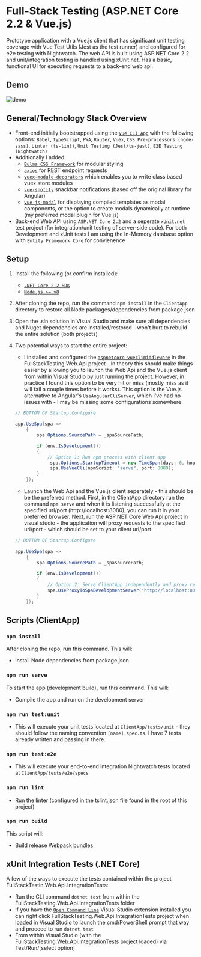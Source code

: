# Full-Stack Testing (ASP.NET Core 2.2 & Vue.js)
Prototype application with a Vue.js client that has significant unit testing coverage with Vue Test Utils (Jest as the test runner) and configured for e2e testing with Nightwatch. The web API is built using ASP.NET Core 2.2 and unit/integration testing is handled using xUnit.net. Has a basic, functional UI for executing requests to a back-end web api.

## Demo

![demo](https://j.gifs.com/Mww4wQ.gif)

## General/Technology Stack Overview

- Front-end initially bootstrapped using the [`Vue CLI App`](https://cli.vuejs.org) with the following options: ```Babel```, ```TypeScript```, ```PWA```, ```Router```, ```Vuex```, ```CSS Pre-processors (node-sass)```, ```Linter (ts-lint)```, ```Unit Testing (Jest/ts-jest)```, ```E2E Testing (Nightwatch)```
- Additionally I added: 
	- [`Bulma CSS Framework`](https://bulma.io/) for modular styling 
	- [`axios`](https://github.com/axios/axios) for REST endpoint requests
	- [`vuex-module-decorators`](https://github.com/championswimmer/vuex-module-decorators) which enables you to write class based vuex store modules
    - [`vue-snotify`](https://github.com/artemsky/vue-snotify) snackbar notifications (based off the original library for Angular)
	- [`vue-js-modal`](https://github.com/euvl/vue-js-modal) for displaying compiled templates as modal components, or the option to create modals dynamically at runtime (my preferred modal plugin for Vue.js)
- Back-end Web API using ```ASP.NET Core 2.2``` and a seperate ```xUnit.net``` test project (for integration/unit testing of server-side code). For both Development and xUnit tests I am using the In-Memory database option with ```Entity Framework Core``` for convienence

## Setup
1. Install the following (or confirm installed):
   - [`.NET Core 2.2 SDK`](https://dotnet.microsoft.com/download/dotnet-core/2.2)
   - [`Node.js >= v8`](https://nodejs.org/en/download/)
2. After cloning the repo, run the command ```npm install``` in the ```ClientApp``` directory to restore all Node packages/dependencies from package.json
3. Open the .sln solution in Visual Studio and make sure all dependencies and Nuget dependencies are installed/restored - won't hurt to rebuild the entire solution (both projects)
4. Two potential ways to start the entire project:
	- I installed and configured the [`aspnetcore-vueclimiddleware`](https://github.com/EEParker/aspnetcore-vueclimiddleware) in the FullStackTesting.Web.Api project - in theory this should make things easier by allowing you to launch the Web Api and the Vue.js client from within Visual Studio by just running the project. However, in practice I found this option to be very hit or miss (mostly miss as it will fail a couple times before it works). This option is the Vue.js alternative to Angular's ```UseAngularCliServer```, which I've had no issues with - I may be missing some configurations somewhere.
	
	```csharp
	// BOTTOM OF Startup.Configure
	
	app.UseSpa(spa =>
        {
            spa.Options.SourcePath = _spaSourcePath;

            if (env.IsDevelopment())
            {
                // Option 1: Run npm process with client app
                 spa.Options.StartupTimeout = new TimeSpan(days: 0, hours: 0, minutes: 1, seconds: 30);
                 spa.UseVueCli(npmScript: "serve", port: 8080);
            }
        });
	```
	
	- Launch the Web Api and the Vue.js client seperately - this should be be the preferred method. First, in the ClientApp directory run the command ```npm serve``` and when it is listening successfully at the specified uri/port (http://localhost:8080), you can run it in your preferred browser. Next, run the ASP.NET Core Web Api project in visual studio - the application will proxy requests to the specified uri/port - which should be set to your client uri/port.
	
	```csharp
	// BOTTOM OF Startup.Configure
		
	app.UseSpa(spa =>
        {
            spa.Options.SourcePath = _spaSourcePath;

            if (env.IsDevelopment())
            {
                // Option 2: Serve ClientApp independently and proxy requests from ClientApp to api:
                spa.UseProxyToSpaDevelopmentServer("http://localhost:8080");
            }
        });
	```

## Scripts (ClientApp)

### `npm install`

After cloning the repo, run this command.  This will:

- Install Node dependencies from package.json

### `npm run serve`

To start the app (development build), run this command.  This will:

- Compile the app and run on the development server

### `npm run test:unit`

- This will execute your unit tests located at ```ClientApp/tests/unit``` - they should follow the naming convention ```[name].spec.ts```. I have 7 tests already written and passing in there.

### `npm run test:e2e`

- This will execute your end-to-end integration Nightwatch tests located at ```ClientApp/tests/e2e/specs```

### `npm run lint`

- Run the linter (configured in the tslint.json file found in the root of this project)

### `npm run build`

This script will:
 - Build release Webpack bundles
 
 ## xUnit Integration Tests (.NET Core)

A few of the ways to execute the tests contained within the project FullStackTestin.Web.Api.IntegrationTests:
- Run the CLI command ```dotnet test``` from within the FullStackTesting.Web.Api.IntegrationTests folder
- If you have the [`Open Command Line`](https://marketplace.visualstudio.com/items?itemName=MadsKristensen.OpenCommandLine) Visual Studio extension installed you can right click FullStackTesting.Web.Api.IntegrationTests project when loaded in Visual Studio to launch the cmd/PowerShell prompt that way and proceed to run ```dotnet test```
- From within Visual Studio (with the FullStackTesting.Web.Api.IntegrationTests project loaded) via Test/Run/[select option]


